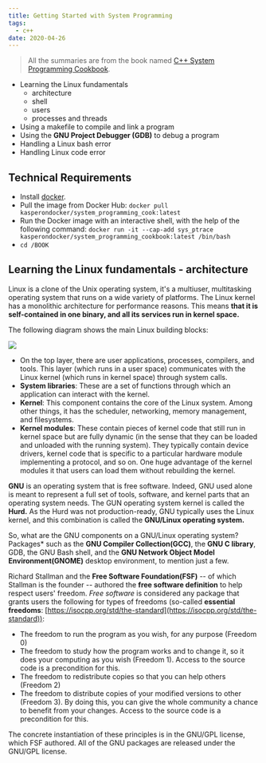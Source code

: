```yaml
---
title: Getting Started with System Programming
tags:
  - c++
date: 2020-04-26
---
```


> All the summaries are from the book named [C++ System Programming Cookbook](https://www.amazon.com/System-Programming-Cookbook-system-level-programming/dp/1838646558).



- Learning the Linux fundamentals
  - architecture
  - shell
  - users
  - processes and threads
- Using a makefile to compile and link a program
- Using the **GNU Project Debugger (GDB)** to debug a program
- Handling a Linux bash error
- Handling Linux code error

## Technical Requirements

- Install [docker](www.docker.com).
- Pull the image from Docker Hub: `docker pull kasperondocker/system_programming_cook:latest`
- Run the Docker image with an interactive shell, with the help of the following command: `docker run -it --cap-add sys_ptrace kasperondocker/system_programming_cookbook:latest /bin/bash`
- `cd /BOOK`

## Learning the Linux fundamentals - architecture

Linux is a clone of the Unix operating system, it's a multiuser, multitasking operating system that runs on a wide variety of platforms. The Linux kernel has a monolithic architecture for performance reasons. This means **that it is self-contained in one binary, and all its services run in kernel space.**

The following diagram shows the main Linux building blocks:

![](https://sherlockblaze.com/resources/img/c++/linux-building-blocks.png)

- On the top layer, there are user applications, processes, compilers, and tools. This layer (which runs in a user space) communicates with the Linux kernel (which runs in kernel space) through system calls.
- **System libraries**: These are a set of functions through which an application can interact with the kernel.
- **Kernel**: This component contains the core of the Linux system. Among other things, it has the scheduler, networking, memory management, and filesystems.
- **Kernel modules**: These contain pieces of kernel code that still run in kernel space but are fully dynamic (in the sense that they can be loaded and unloaded with the running system). They typically contain device drivers, kernel code that is specific to a particular hardware module implementing a protocol, and so on. One huge advantage of the kernel modules it that users can load them without rebuilding the kernel.

**GNU** is an operating system that is free software. Indeed, GNU used alone is meant to represent a full set of tools, software, and kernel parts that an operating system needs. The GUN operating system kernel is called the **Hurd.** As the Hurd was not production-ready, GNU typically uses the Linux kernel, and this combination is called the **GNU/Linux operating system.**

So, what are the GNU components on a GNU/Linux operating system? Packages* such as the **GNU Compiler Collection(GCC)**, the **GNU C library**, GDB, the GNU Bash shell, and the **GNU Network Object Model Environment(GNOME)** desktop environment, to mention just a few.

Richard Stallman and the **Free Software Foundation(FSF)** -- of which Stallman is the founder -- authored the **free software definition** to help respect users' freedom. _Free software_ is considered any package that grants users the following for types of freedoms (so-called **essential freedoms**: [https://isocpp.org/std/the-standard](https://isocpp.org/std/the-standard)):

- The freedom to run the program as you wish, for any purpose (Freedom 0)
- The freedom to study how the program works and to change it, so it does your computing as you wish (Freedom 1). Access to the source code is a precondition for this.
- The freedom to redistribute copies so that you can help others (Freedom 2)
- The freedom to distribute copies of your modified versions to other (Freedom 3). By doing this, you can give the whole community a chance to benefit from your changes. Access to the source code is a precondition for this.

The concrete instantiation of these principles is in the GNU/GPL license, which FSF authored. All of the GNU packages are released under the GNU/GPL license.



